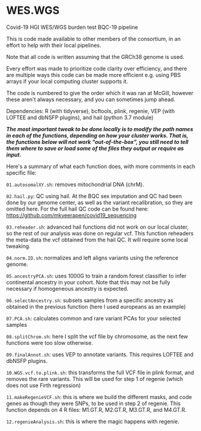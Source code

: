 # WES.WGS
Covid-19 HGI WES/WGS burden test BQC-19 pipeline

This is code made available to other members of the consortium, in an effort to help with their local pipelines.

Note that all code is written assuming that the GRCh38 genome is used.

Every effort was made to prioritize code clarity over efficiency, and there are multiple ways this code can be made more efficient e.g. using PBS arrays if your local computing cluster supports it.

The code is numbered to give the order which it was ran at McGill, however these aren't always necessary, and you can sometimes jump ahead.

Dependencies: R (with tidyverse), bcftools, plink, regenie, VEP (with LOFTEE and dbNSFP plugins), and hail (python 3.7 module)

***The most important tweak to be done locally is to modify the path names in each of the functions, depending on how your cluster works. That is, the functions below will not work "out-of-the-box", you still need to tell them where to save or load some of the files they output or require as input.***

Here's a summary of what each function does, with more comments in each specific file:

`01.autosomalXY.sh`: removes mitochondrial DNA (chrM).

`02.hail.py`: QC using hail. At the BQC sex imputation and QC had been done by our genome center, as well as the variant recalibration, so they are omitted here. For the full hail QC code can be found here: https://github.com/mkveerapen/covid19_sequencing

`03.reheader.sh`: advanced hail functions did not work on our local cluster, so the rest of our analysis was done on regular vcf. This function reheaders the meta-data the vcf obtained from the hail QC. It will require some local tweaking.

`04.norm.ID.sh`: normalizes and left aligns variants using the reference genome.

`05.ancestryPCA.sh`: uses 1000G to train a random forest classifier to infer continental ancestry in your cohort. Note that this may not be fully necessary if homogeneous ancestry is expected.

`06.selectAncestry.sh`: subsets samples from a specific ancestry as obtained in the previous function (here I used europeans as an example)

`07.PCA.sh`: calculates common and rare variant PCAs for your selected samples

`08.splitChrom.sh`: here I split the vcf file by chromosome, as the next few functions were too slow otherwise.

`09.finalAnnot.sh`: uses VEP to annotate variants. This requires LOFTEE and dbNSFP plugins.

`10.WGS.vcf.to.plink.sh`: this transforms the full VCF file in plink format, and removes the rare variants. This will be used for step 1 of regenie (which does not use Firth regression)

`11.makeRegenieVCF.sh`: this is where we build the different masks, and code genes as though they were SNPs, to be used in step 2 of regenie. This function depends on 4 R files: M1.GT.R, M2.GT.R, M3.GT.R, and M4.GT.R.

`12.regenieAnalysis.sh`: this is where the magic happens with regenie.





